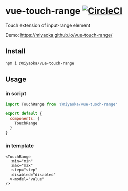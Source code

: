 # vue-touch-range [![CircleCI](https://circleci.com/gh/miyaoka/vue-touch-range.svg?style=svg)](https://circleci.com/gh/miyaoka/vue-touch-range)

Touch extension of input-range element

Demo: https://miyaoka.github.io/vue-touch-range/

## Install

```sh
npm i @miyaoka/vue-touch-range
```

## Usage

### in script
```js
import TouchRange from '@miyaoka/vue-tuoch-range'

export default {
  components: {
    TouchRange
  }
}
```

### in template
```
<TouchRange
  :min="min"
  :max="max"
  :step="step"
  :disabled="disabled"
  v-model="value"
/>
```
